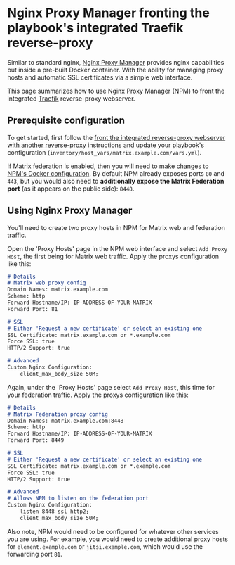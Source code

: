 <!--
SPDX-FileCopyrightText: 2024 MDAD Team and contributors

SPDX-License-Identifier: AGPL-3.0-or-later
-->

# Nginx Proxy Manager fronting the playbook's integrated Traefik reverse-proxy

Similar to standard nginx, [Nginx Proxy Manager](https://nginxproxymanager.com/) provides nginx capabilities but inside a pre-built Docker container. With the ability for managing proxy hosts and automatic SSL certificates via a simple web interface.

This page summarizes how to use Nginx Proxy Manager (NPM) to front the integrated [Traefik](https://traefik.io/) reverse-proxy webserver.

## Prerequisite configuration

To get started, first follow the [front the integrated reverse-proxy webserver with another reverse-proxy](../../../docs/configuring-playbook-own-webserver.md#fronting-the-integrated-reverse-proxy-webserver-with-another-reverse-proxy) instructions and update your playbook's configuration (`inventory/host_vars/matrix.example.com/vars.yml`).

If Matrix federation is enabled, then you will need to make changes to [NPM's Docker configuration](https://nginxproxymanager.com/guide/#quick-setup). By default NPM already exposes ports `80` and `443`, but you would also need to **additionally expose the Matrix Federation port** (as it appears on the public side): `8448`.

## Using Nginx Proxy Manager

You'll need to create two proxy hosts in NPM for Matrix web and federation traffic.

Open the 'Proxy Hosts' page in the NPM web interface and select `Add Proxy Host`, the first being for Matrix web traffic. Apply the proxys configuration like this:

```md
# Details
# Matrix web proxy config
Domain Names: matrix.example.com
Scheme: http
Forward Hostname/IP: IP-ADDRESS-OF-YOUR-MATRIX
Forward Port: 81

# SSL
# Either 'Request a new certificate' or select an existing one
SSL Certificate: matrix.example.com or *.example.com
Force SSL: true
HTTP/2 Support: true

# Advanced
Custom Nginx Configuration:
	client_max_body_size 50M;
```

Again, under the 'Proxy Hosts' page select `Add Proxy Host`, this time for your federation traffic. Apply the proxys configuration like this:

```md
# Details
# Matrix Federation proxy config
Domain Names: matrix.example.com:8448
Scheme: http
Forward Hostname/IP: IP-ADDRESS-OF-YOUR-MATRIX
Forward Port: 8449

# SSL
# Either 'Request a new certificate' or select an existing one
SSL Certificate: matrix.example.com or *.example.com
Force SSL: true
HTTP/2 Support: true

# Advanced
# Allows NPM to listen on the federation port
Custom Nginx Configuration:
	listen 8448 ssl http2;
	client_max_body_size 50M;
```

Also note, NPM would need to be configured for whatever other services you are using. For example, you would need to create additional proxy hosts for `element.example.com` or `jitsi.example.com`, which would use the forwarding port `81`.
